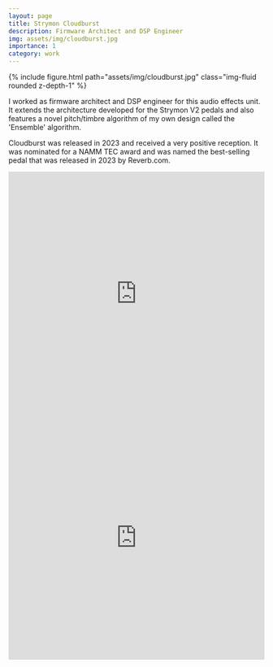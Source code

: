 ```yaml
---
layout: page
title: Strymon Cloudburst
description: Firmware Architect and DSP Engineer
img: assets/img/cloudburst.jpg
importance: 1
category: work
---
```


<div class="row">
    <div class="col-sm mt-3 mt-md-0">
        {% include figure.html path="assets/img/cloudburst.jpg" class="img-fluid rounded z-depth-1" %}
    </div>
</div>

I worked as firmware architect and DSP engineer for this audio effects unit. It extends the architecture developed for the Strymon V2 pedals and also features a novel pitch/timbre algorithm of my own design called the 'Ensemble' algorithm.

Cloudburst was released in 2023 and received a very positive reception. It was nominated for a NAMM TEC award and was named the best-selling pedal that was released in 2023 by Reverb.com.

<div class="row">
    <div class="col-sm mt-3 mt-md-0">
        <iframe width="100%" height="480" src="https://www.youtube.com/embed/rzS2GJOqDrc" title="Introducing Cloudburst Ambient Reverb With Ensemble | Strymon" frameborder="0" allow="accelerometer; autoplay; clipboard-write; encrypted-media; gyroscope; picture-in-picture; web-share" allowfullscreen></iframe>
    </div>
</div>

<div class="row">
    <div class="col-sm mt-3 mt-md-0">
        <iframe width="100%" height="480" src="https://www.youtube.com/embed/bH5TNV9oBH8" title="Strymon Cloudburst Ambient Reverb – Deep Dive with Sound Designers Pete Celi and Dean Miller" frameborder="0" allow="accelerometer; autoplay; clipboard-write; encrypted-media; gyroscope; picture-in-picture; web-share" allowfullscreen></iframe>
    </div>
</div>